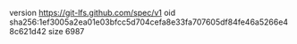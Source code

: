 version https://git-lfs.github.com/spec/v1
oid sha256:1ef3005a2ea01e03bfcc5d704cefa8e33fa707605df84fe46a5266e48c621d42
size 6987
